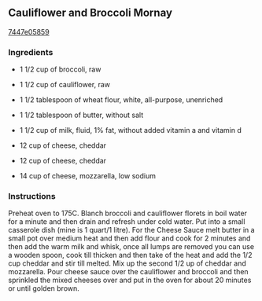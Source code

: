 ## Cauliflower and Broccoli Mornay

[7447e05859](http://www.food.com/recipe/cauliflower-and-broccoli-mornay-404199)

### Ingredients

 - 1 1/2 cup of broccoli, raw

 - 1 1/2 cup of cauliflower, raw

 - 1 1/2 tablespoon of wheat flour, white, all-purpose, unenriched

 - 1 1/2 tablespoon of butter, without salt

 - 1 1/2 cup of milk, fluid, 1% fat, without added vitamin a and vitamin d

 - 12 cup of cheese, cheddar

 - 12 cup of cheese, cheddar

 - 14 cup of cheese, mozzarella, low sodium

### Instructions

Preheat oven to 175C. Blanch broccoli and cauliflower florets in boil water for a minute and then drain and refresh under cold water. Put into a small casserole dish (mine is 1 quart/1 litre). For the Cheese Sauce melt butter in a small pot over medium heat and then add flour and cook for 2 minutes and then add the warm milk and whisk, once all lumps are removed you can use a wooden spoon, cook till thicken and then take of the heat and add the 1/2 cup cheddar and stir till melted. Mix up the second 1/2 up of cheddar and mozzarella. Pour cheese sauce over the cauliflower and broccoli and then sprinkled the mixed cheeses over and put in the oven for about 20 minutes or until golden brown.